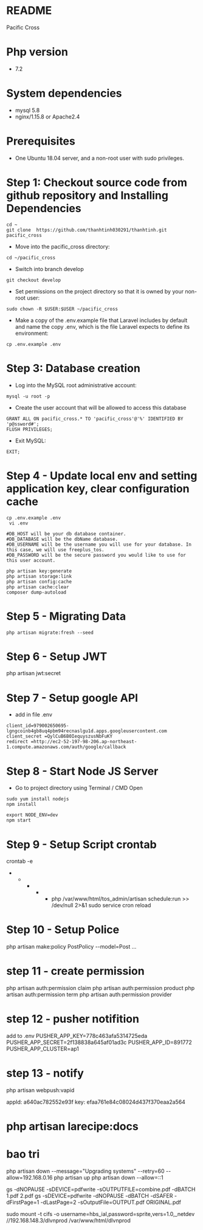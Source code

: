 # README
Pacific Cross

# Php version
* 7.2

# System dependencies

* mysql 5.8
* nginx/1.15.8  or Apache2.4

# Prerequisites
* One Ubuntu 18.04 server, and a non-root user with sudo privileges.

# Step 1: Checkout source code from github repository and Installing Dependencies
```
cd ~
git clone  https://github.com/thanhtinh030291/thanhtinh.git  pacific_cross
```

* Move into the pacific_cross directory:
```
cd ~/pacific_cross
```

* Switch into branch develop
```
git checkout develop
```

* Set permissions on the project directory so that it is owned by your non-root user:
```
sudo chown -R $USER:$USER ~/pacific_cross
```

* Make a copy of the .env.example file that Laravel includes by default and name the copy .env, which is the file Laravel expects to define its environment:
```
cp .env.example .env
```

# Step 3: Database creation

* Log into the MySQL root administrative account:
```
mysql -u root -p
```

* Create the user account that will be allowed to access this database
```
GRANT ALL ON pacific_cross.* TO 'pacific_cross'@'%' IDENTIFIED BY 'p@ssword#';
FLUSH PRIVILEGES;
```

* Exit MySQL:
```
EXIT;
```


# Step 4 - Update local env and setting application key, clear configuration cache
```
cp .env.example .env
 vi .env
```
```
#DB_HOST will be your db database container.
#DB_DATABASE will be the dbName database.
#DB_USERNAME will be the username you will use for your database. In this case, we will use freeplus_tos.
#DB_PASSWORD will be the secure password you would like to use for this user account.
```

```
php artisan key:generate
php artisan storage:link
php artisan config:cache
php artisan cache:clear
composer dump-autoload
```

# Step 5 -  Migrating Data
```
php artisan migrate:fresh --seed
```
# Step 6 -  Setup JWT
php artisan jwt:secret

# Step 7 -  Setup google API
* add in file .env
```
client_id=979002650695-lgngcoinb4gb8uq4pbm94recnaslgu1d.apps.googleusercontent.com
client_secret =QylCuB6B0IequyszusNbFuKY
redirect =http://ec2-52-197-98-206.ap-northeast-1.compute.amazonaws.com/auth/google/callback

```
# Step 8  -  Start Node JS Server
* Go to project directory using Terminal / CMD Open 
```
sudo yum install nodejs
npm install

export NODE_ENV=dev
npm start

```
# Step 9 -  Setup Script crontab
crontab -e
 * * * * * php /var/www/html/tos_admin/artisan schedule:run >> /dev/null 2>&1
 sudo service cron reload

# Step 10 - Setup Police 
php artisan make:policy PostPolicy --model=Post
...

# step 11 - create permission 
php artisan auth:permission claim
php artisan auth:permission product
php artisan auth:permission term
php artisan auth:permission provider

# step 12 - pusher notifition
add to .env
PUSHER_APP_KEY=778c463afa5314725eda
PUSHER_APP_SECRET=2f138838a645af01ad3c
PUSHER_APP_ID=891772
PUSHER_APP_CLUSTER=ap1

# step 13 - notify
php artisan webpush:vapid 

appId: a640ac782552e93f
key: efaa761e84c08024d437f370eaa2a564

# php artisan larecipe:docs


# bao tri
php artisan down --message="Upgrading systems" --retry=60  --allow=192.168.0.16
php artisan up 
php artisan down --allow=::1 

gs -dNOPAUSE -sDEVICE=pdfwrite -sOUTPUTFILE=combine.pdf -dBATCH 1.pdf 2.pdf
gs -sDEVICE=pdfwrite -dNOPAUSE -dBATCH -dSAFER -dFirstPage=1 -dLastPage=2 -sOutputFile=OUTPUT.pdf ORIGINAL.pdf

sudo mount -t cifs -o username=hbs_ial,password=sprite,vers=1.0,_netdev //192.168.148.3/dlvnprod /var/www/html/dlvnprod
